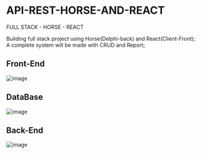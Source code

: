 # API-REST-HORSE-AND-REACT
FULL STACK - HORSE - REACT

Building full stack project using Horse(Delphi-back) and React(Client-Front);
A complete system will be made with CRUD and Report;

<h2>Front-End</h2>

![image](https://github.com/lucasdefreitasroberto/API-REST-HORSE-AND-REACT/assets/68399974/fc37fe0d-134c-4828-a76c-3aa7730a92f5)

<h2>DataBase</h2>

![image](https://github.com/lucasdefreitasroberto/API-REST-HORSE-AND-REACT/assets/68399974/26727de6-a3d5-4cc6-a5f5-20827866160d)

<h2>Back-End</h2>

![image](https://github.com/lucasdefreitasroberto/API-REST-HORSE-AND-REACT/assets/68399974/5638d55d-8f4a-4af6-9299-07c689b383e7)
